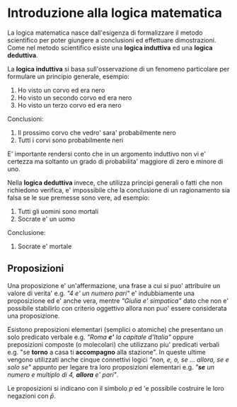# Introduzione alla logica matematica   

La logica matematica nasce dall'esigenza di formalizzare il metodo scientifico per poter giungere a conclusioni ed effettuare dimostrazioni. Come nel metodo scientifico esiste una **logica induttiva** ed una **logica deduttiva**.  

La **logica induttiva** si basa sull'osservazione di un fenomeno particolare per formulare un principio generale, esempio: 

1. Ho visto un corvo ed era nero
2. Ho visto un secondo corvo ed era nero
3. Ho visto un terzo corvo ed era nero

Conclusioni:

1. Il prossimo corvo che vedro' sara' probabilmente nero
2. Tutti i corvi sono probabilmente neri

E' importante rendersi conto che in un argomento induttivo non vi e' certezza ma soltanto un grado di probabilita' maggiore di zero e minore di uno.


Nella **logica deduttiva** invece, che utilizza principi generali o fatti che non richiedono verifica, e' impossibile che la conclusione di un ragionamento sia falsa se le sue premesse sono vere, ad esempio:  

1. Tutti gli uomini sono mortali
2. Socrate e' un uomo

Conclusione:

1. Socrate e' mortale


## Proposizioni  

Una proposizione e' un'affermazione, una frase a cui si puo' attribuire un valore di verita' e.g. *"4 e' un numero pari"* e' indubbiamente una proposizione ed e' anche vera, mentre *"Giulia e' simpatica"* dato che non e' possibile stabilirlo con criterio oggettivo allora non puo' essere considerata una proposizione. 

Esistono preposizioni elementari (semplici o atomiche) che presentano un solo predicato verbale e.g. *"Roma **e'** la capitale d'Italia"* oppure preposizioni composte (o molecolari) che utilizzano piu' predicati verbali e.g. "se **torno** a casa ti **accompagno** alla stazione". In queste ultime vengono utilizzati anche cinque connettivi logici *"non, e, o, se ... allora, se e solo se"* appunto per legare tra loro proposizioni elementari e.g. *"**se** un numero e multiplo di 4, **allora** e' pari"*.  

Le proposizioni si indicano con il simbolo $p$ ed 'e possibile costruire le loro negazioni con $\bar{p}$.